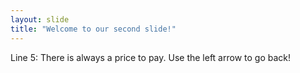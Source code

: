 ```yaml
---
layout: slide
title: "Welcome to our second slide!"
---
```

Line 5: There is always a price to pay.
Use the left arrow to go back!
